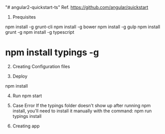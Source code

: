 "# angular2-quickstart-ts" 
Ref. https://github.com/angular/quickstart

1) Prequisites

npm install -g grunt-cli
npm install -g bower
npm install -g gulp
npm install grunt -g
npm  install -g typescript
# npm install typings -g

2) Creating Configuration files

3) Deploy

npm install

4) Run
npm start

5) Case Error
If the typings folder doesn't show up after running npm install, you'll need to install it manually with the command:
npm run typings install

6) Creating app
